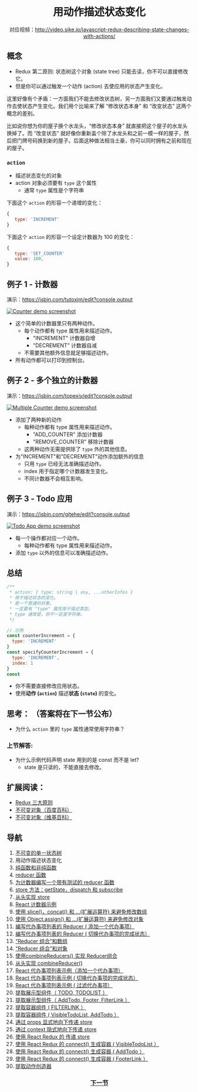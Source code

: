 <h1 align="center">用动作描述状态变化</h1>
<p align="center">对应视频：<a href="http://video.sike.io/javascript-redux-describing-state-changes-with-actions/" target="_blank">http://video.sike.io/javascript-redux-describing-state-changes-with-actions/</a></p>

## 概念

- Redux 第二原则: 状态树这个对象 (state tree) 只能去读，你不可以直接修改它。
- 但是你可以通过触发一个动作 (action) 去使应用的状态产生变化。

这里好像有个矛盾：一方面我们不能去修改状态树，另一方面我们又要通过触发动作去使状态产生变化。我们用个比喻来了解 “修改状态本身" 和 “改变状态” 这两个概念的差别。

比如说你想为你的屋子换个水龙头，“修改状态本身” 就直接把这个屋子的水龙头换掉了。而 “改变状态” 就好像你重新盖个除了水龙头和之前一模一样的屋子，然后把门牌号码换到新的屋子。后面这种做法相当土豪，你可以同时拥有之前和现在的屋子。

### `action`

- 描述状态变化的对象
- action 对象必须要有 `type` 这个属性
  - 通常 `type` 属性是个字符串
   

下面这个 `action` 的形容一个递增的变化：

```js
{
   type: 'INCREMENT'
}
```

下面这个 `action` 的形容一个设定计数器为 100 的变化：

```js
{
   type: 'SET_COUNTER'
   value: 100,
}
```

## 例子 1 - 计数器
演示：https://jsbin.com/tutoxim/edit?console,output

[![Counter demo screenshot][Lesson-2_Counter-screenshot]][Lesson-2_Counter]

- 这个简单的计数器里只有两种动作。
  - 每个动作都有 type 属性用来描述动作。
    - "INCREMENT" 计数器自增
    - "DECREMENT" 计数器自减
  - 不需要其他额外信息就足够描述动作。
- 所有动作都可以打印到控制台。

## 例子 2 - 多个独立的计数器
演示：https://jsbin.com/topexiy/edit?console,output

[![Multiple Counter demo screenshot][Lesson-2_Multiple-counters-screenshot]][Lesson-2_Multiple-counters]

- 添加了两种新的动作
  - 每种动作都有 type 属性用来描述动作。
    - "ADD_COUNTER" 添加计数器
    - "REMOVE_COUNTER" 移除计数器
  - 这两种动作无需提供除了 `type` 外的其他信息。
- 为"INCREMENT"和"DECREMENT"动作添加额外的信息
  - 只用 `type` 已经无法准确描述动作。
  - index 用于指定哪个计数器发生变化。
  - 不同计数器不会相互影响。

## 例子 3 - Todo 应用
演示：https://jsbin.com/gitehe/edit?console,output

[![Todo App demo screenshot][Lesson-2_Todo-App-screenshot]][Lesson-2_Todo-App]

- 每一个操作都对应一个动作。
  - 每种动作都有 type 属性用来描述动作。
- 添加 `type` 以外的信息可以准确描述动作。

## 总结
```js
/**
 * action: { type: string | any, ...otherInfos }
 * 用于描述状态的变化。
 * 是一个普通的对象。
 * 一定要有 "type" 属性用于描述类型。
 * type 通常是，但不一定是字符串。
 */

// 示例
const counterIncrement = {
  type: 'INCREMENT'
}
const specifyCounterIncrement = {
  type: 'INCREMENT',
  index: 1
}
const
```

- 你不需要直接修改应用状态。
- 使用**动作 (`action`)** 描述**状态 (`state`)** 的变化。

## 思考： （答案将在下一节公布）
- 为什么 `action` 里的 `type` 属性通常使用字符串？

### 上节解答:
- 为什么示例代码声明 state 用到的是 const 而不是 let?
  - state 是只读的，不能直接去修改。

## 扩展阅读：
- [Redux 三大原则](http://cn.redux.js.org/docs/introduction/ThreePrinciples.html)
- [不可变对象（百度百科）](http://baike.baidu.com/link?url=Fgbv8gIdOK0atD6b4aDiB9EbgKxKcVzQroLuzhj9WXoW2m8T5rQdAkgMZZkzVOpd0HeTvl4dMYv7pz8YMQ8VgDxYi5Gy4iixTjmTC14I47sm7c0u4wJK6EnRQGKVBZAH)
- [不可变对象（维基百科）](https://zh.wikipedia.org/wiki/%E4%B8%8D%E5%8F%AF%E8%AE%8A%E7%89%A9%E4%BB%B6)

## 导航
1. <a href="1.md">不可变的单一状态树</a>
2. 用动作描述状态变化
3. <a href="3.md">纯函数和非纯函数</a>
4. <a href="4.md">reducer 函数</a>
5. <a href="5.md">为计数器编写一个带有测试的 reducer 函数</a>
6. <a href="6.md">store 方法：getState，dispatch 和 subscribe</a>
7. <a href="7.md">从头实现 store</a>
8. <a href="8.md">React 计数器示例</a>
9. <a href="9.md">使用 slice()，concat() 和 ...(扩展运算符) 来避免修改数组</a>
10. <a href="10.md">使用 Object.assign() 和  ...(扩展运算符) 来避免修改对象</a>
11. <a href="11.md">编写代办事项列表的 Reducer ( 添加一个代办事项）</a>
12. <a href="12.md">编写代办事项列表的 Reducer ( 切换代办事项的完成状态）</a>
13. <a href="13.md">“Reducer 组合”和数组</a>
14. <a href="14.md">“Reducer 组合”和对象</a>
15. <a href="15.md">使用combineReducers() 实现 Reducer组合</a>
16. <a href="16.md">从头实现 combineReducer() </a>
17. <a href="17.md">React 代办事项列表示例（添加一个代办事项）</a>
18. <a href="18.md">React 代办事项列表示例 ( 切换代办事项的完成状态）</a>
19. <a href="19.md">React 代办事项列表示例 ( 过滤代办事项）</a>
20. <a href="20.md">提取展示型组件（ TODO, TODOLIST ）</a>
21. <a href="21.md">提取展示型组件（ AddTodo, Footer, FilterLink ）</a>
22. <a href="22.md">提取容器组件 ( FILTERLINK ）</a>
23. <a href="23.md">提取容器组件 ( VisibleTodoList, AddTodo ）</a>
24. <a href="24.md">通过 props 显式地向下传递 store</a>
25. <a href="25.md">通过 context 隐式地向下传递 store</a>
26. <a href="26.md">使用 React Redux 的 <Provider> 传递 store</a>
27. <a href="27.md">使用 React Redux 的 connect() 生成容器 ( VisibleTodoList ）</a>
28. <a href="28.md">使用 React Redux 的 connect() 生成容器 ( AddTodo ）</a>
29. <a href="29.md">使用 React Redux 的 connect() 生成容器 ( FooterLink ）</a>
30. <a href="30.md">提取动作创造器</a>

<h3 align="center"><a href="3.md">下一节</a></h3>

[Lesson-2_Counter-screenshot]: ../screenshots/Lesson-2_Counter-screenshot.png
[Lesson-2_Counter]: https://jsbin.com/tutoxim/edit?console,output

[Lesson-2_Multiple-counters-screenshot]: ../screenshots/Lesson-2_Multiple-counters-screenshot.png
[Lesson-2_Multiple-counters]: https://jsbin.com/topexiy/edit?console,output

[Lesson-2_Todo-App-screenshot]: ../screenshots/Lesson-2_Todo-App-screenshot.png
[Lesson-2_Todo-App]: https://jsbin.com/gitehe/edit?console,output
